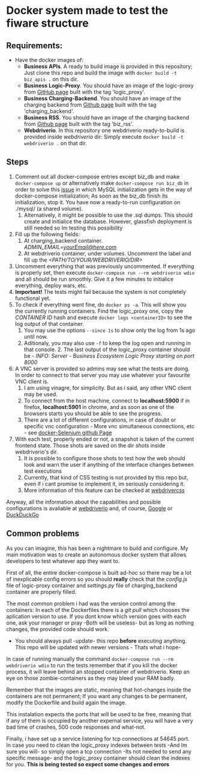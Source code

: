 # Docker system made to test the fiware structure

## Requirements:
* Have the docker images of:
  * **Business APIs**. A ready to build image is provided in this repository; Just clone this repo and build the image with `docker build -t biz_apis .` on this dir.
  * **Business Logic-Proxy**. You should have an image of the logic-proxy
    from
    [GitHub page](https://github.com/FIWARE-TMForum/business-ecosystem-logic-proxy/tree/develop/) built
    with the tag 'logic_proxy'.
  * **Business Charging-Backend**. You should have an image of the charging backend from [Github page](https://github.com/FIWARE-TMForum/business-ecosystem-charging-backend/tree/develop) built with the tag 'charging_backend'.
  * **Business RSS**. You should have an image of the charging backend
    from
    [Github page](https://github.com/FIWARE-TMForum/business-ecosystem-rss/tree/develop) built
    with the tag 'biz_rss'.
  * **Webdriverio**. In this repository one webdriverio ready-to-build is
    provided inside *webdriverio* dir: Simply execute `docker build -t
    webdriverio .` on that dir.
    
## Steps

1. Comment out all docker-compose entries except biz_db and make `docker-compose
   up` or alternatively make `docker-compose run biz_db` in order to solve
   this [issue](https://github.com/docker-library/mysql/issues/81) in which MySQL
   initialization gets in the way of docker-compose initialization; As soon as
   the biz_db finish its initialization, stop it. You have now a ready-to-run
   configuration on ./mysql/ (a shared volume).
   1. Alternatively, it might be possible to use the .sql dumps. This should
      create and initialice the database. However, glassfish deployment is still
      needed so Im testing this possibility
2. Fill up the following fields:
   1. At charging_backend container. *ADMIN_EMAIL=<yourEmail@here.com>*
   2. At webdriverio container, under volumes. Uncomment the label and fill up the *<PATH/TO/YOUR/WEBDRIVERIO/DIR>*
3. Uncomment everything that was previously uncommented. If everything is
   properly set, then execute `docker-compose run --rm webdriverio wdio` and all
   should be run smoothly. Give it a few minutes to initialice everything,
   deploy wars, etc. 
4.  **Important!** The tests might fail because the system is not completely
      functional yet.
   1. To check if everything went fine, do `docker ps -a`. This will show you
      the currently running containers. Find the logic_proxy one, copy the
      *CONTAINER ID* hash and execute `docker logs <containerID>` to see the log
      output of that container.
      1. You may use the options `--since 1s` to show only the log from 1s ago
         until now.
      2. Aditionaly, you may also use `-f` to keep the log open and running in
         that console.
    2. The last output of the logic_proxy container should be *<TIMESTAMP>  -
       INFO: Server - Business Ecosystem Logic Proxy starting on port 8000*
5. A VNC server is provided so admins may see what the tests are doing. In order
   to connect to that server you may use whatever your favourite VNC client is.
   1. I am using vinagre, for simplicity. But as i said, any other VNC client
      may be used.
   2. To connect from the host machine, connect to **localhost:5900** if in
      firefox, **localhost:5901** in chrome, and as soon as one of the browsers
      starts you should be able to see the progress.
   3. There are a lot of different configurations, in case of doubt or specific
      vnc configuration - More vnc simultaneous connections, etc - see
      [docker-Selenium github Page](https://github.com/SeleniumHQ/docker-selenium)
6. With each test, properly ended or not, a snapshot is taken of the current
   frontend state. Those shots are saved on the dir *shots* inside webdriverio's
   dir.
   1. It is possible to configure those shots to test how the web should look
      and warn the user if anything of the interface changes between test
      executions
   2. Currently, that kind of CSS testing is not provided by this repo but, even
      if i cant promise to implement it, im seriously considering it.
   3. More information of this feature can be checked
      at [webdrivercss](http://webdriver.io/guide/plugins/webdrivercss.html)
      
Anyway, all the information about the capabilities and possible configurations
is avaliable at [webdriverio](http://webdriver.io/) and, of
course, [Google](www.google.com) or [DuckDuckGo](https://duckduckgo.com/)

## Common problems

As you can imagine, this has been a nightmare to build and configure. My main
motivation was to create an autonomous docker system that allows developers to
test whatever app they want to.

First of all, the entire docker-compose is built ad-hoc so there may be a lot of
inexplicable config errors so you should **really** check that the *config.js*
file of logic-proxy container and *settings.py* file of charging\_backend
container are properly filled.

The most common problem i had was the version control among the
containers: In each of the Dockerfiles there is a *git pull* which chooses the
aplication version to use. If you dont know which version goes with each one,
ask your manager or pray -Both will be useless- but as long as nothing changes,
the provided code should work.
- You should always pull -update- this repo **before** executing anything. This repo
  will be updated with newer versions - Thats what i hope-
  
In case of running manually the command `docker-compose run --rm webdriverio
wdio` to run the tests remember that if you kill the docker process, it will leave
behind an stopped container of webdriverio. Keep an eye on those
zombie-containers as they may bleed your RAM badly.

Remember that the images are static, meaning that hot-changes inside the
containers are not permanent; If you want any changes to be permanent, modify
the Dockerfile and build again the image.

This instalation expects the ports that will be used to be free, meaning that if
any of them is occupied by another expernal service, you will have a very bad
time of crashes, 500 code responses and what-not.

Finally, i have set up a service listening for tcp connections at 54645 port. In
case you need to clean the logic\_proxy indexes between tests -And Im sure you
will- so simply open a tcp connection -Its not needed to send any specific
message- and the logic\_proxy container should clean the indexes for you. **This
is being tested so expect some changes and errors**
